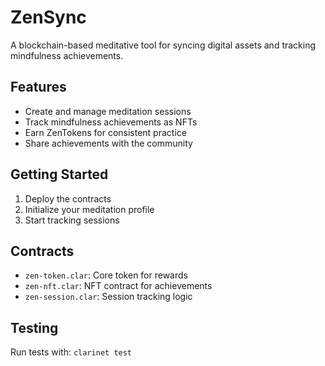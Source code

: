 # ZenSync

A blockchain-based meditative tool for syncing digital assets and tracking mindfulness achievements.

## Features
- Create and manage meditation sessions
- Track mindfulness achievements as NFTs 
- Earn ZenTokens for consistent practice
- Share achievements with the community

## Getting Started
1. Deploy the contracts
2. Initialize your meditation profile
3. Start tracking sessions

## Contracts
- `zen-token.clar`: Core token for rewards
- `zen-nft.clar`: NFT contract for achievements
- `zen-session.clar`: Session tracking logic

## Testing
Run tests with: `clarinet test`
